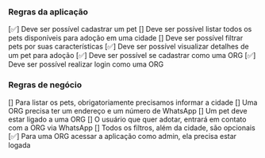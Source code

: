 ### Regras da aplicação

[✅] Deve ser possível cadastrar um pet
[] Deve ser possível listar todos os pets disponíveis para adoção em uma cidade
[] Deve ser possível filtrar pets por suas características
[✅] Deve ser possível visualizar detalhes de um pet para adoção
[✅] Deve ser possível se cadastrar como uma ORG
[✅] Deve ser possível realizar login como uma ORG

### Regras de negócio

[] Para listar os pets, obrigatoriamente precisamos informar a cidade
[] Uma ORG precisa ter um endereço e um número de WhatsApp
[] Um pet deve estar ligado a uma ORG
[] O usuário que quer adotar, entrará em contato com a ORG via WhatsApp
[] Todos os filtros, além da cidade, são opcionais
[✅] Para uma ORG acessar a aplicação como admin, ela precisa estar logada